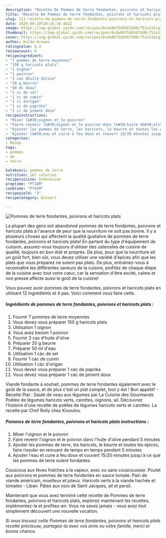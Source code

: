 ```yaml
---
description: "Recette De Pommes de terre fondantes, poivrons et haricots plats"
title: "Recette De Pommes de terre fondantes, poivrons et haricots plats"
slug: 111-recette-de-pommes-de-terre-fondantes-poivrons-et-haricots-plats
date: 2020-09-20T20:16:34.462Z
image: https://img-global.cpcdn.com/recipes/6cda0b75db567dd0/751x532cq70/pommes-de-terre-fondantes-poivrons-et-haricots-plats-photo-principale-de-la-recette.jpg
thumbnail: https://img-global.cpcdn.com/recipes/6cda0b75db567dd0/751x532cq70/pommes-de-terre-fondantes-poivrons-et-haricots-plats-photo-principale-de-la-recette.jpg
cover: https://img-global.cpcdn.com/recipes/6cda0b75db567dd0/751x532cq70/pommes-de-terre-fondantes-poivrons-et-haricots-plats-photo-principale-de-la-recette.jpg
author: Hulda Graves
ratingvalue: 4.3
reviewcount: 6
recipeingredient:
- "7 pommes de terre moyennes"
- "150 g haricots plats"
- "1 oignon"
- "1 poivron"
- "3 cas dhuile dolive"
- "20 g beurre"
- "50 ml deau"
- "1 cc de sel"
- "1 cc de cumin"
- "1 cc dorigan"
- "1 cc de paprika"
- "1 cc de piment doux"
recipeinstructions:
- "Mixer l&#39;oignon et le poivron"
- "Faire revenir l&#39;oignon et le poivron dans l&#39;huile d&#39;olive pendant 5 minutes"
- "Ajouter les pommes de terre, les haricots, le beurre et toutes les épices, faire rissoler en remuant de temps en temps pendant 5 minutes"
- "Ajouter l&#39;eau et cuire à feu doux et couvert 15/20 minutes jusqu&#39;à ce que les pommes de terre soient fondantes"
categories:
- Resep
tags:
- pommes
- de
- terre

katakunci: pommes de terre 
nutrition: 167 calories
recipecuisine: Indonesian
preptime: "PT18M"
cooktime: "PT43M"
recipeyield: "3"
recipecategory: Dessert

---
```



![Pommes de terre fondantes, poivrons et haricots plats](https://img-global.cpcdn.com/recipes/6cda0b75db567dd0/751x532cq70/pommes-de-terre-fondantes-poivrons-et-haricots-plats-photo-principale-de-la-recette.jpg)

La plupart des gens ont abandonné pommes de terre fondantes, poivrons et haricots plats à l'avance de peur que la nourriture ne soit pas bonne. Il y a plusieurs choses qui affectent la qualité gustative de pommes de terre fondantes, poivrons et haricots plats! En partant du type d'équipement de cuisson, assurez-vous toujours d'utiliser des ustensiles de cuisine de qualité, toujours en bon état et propres. De plus, pour que la nourriture ait un goût fort, bien sûr, vous devez utiliser une variété d'épices afin que les plats que vous préparez ne soient pas plats. De plus, entraînez-vous à reconnaître les différentes saveurs de la cuisine, profitez de chaque étape de la cuisine avec tout votre cœur, car la sensation d'être excité, calme et non pressé affecte aussi le goût de la cuisine!

<!--inarticleads1-->

Vous pouvez avoir pommes de terre fondantes, poivrons et haricots plats en utilisant 12 Ingrédients et 4 pas. Voici comment vous faire cette.

##### Ingrédients de pommes de terre fondantes, poivrons et haricots plats :

1. Fournir 7 pommes de terre moyennes
1. Vous devez vous préparer 150 g haricots plats
1. Utilisation 1 oignon
1. Vous avez besoin 1 poivron
1. Fournir 3 cas d&#39;huile d&#39;olive
1. Préparer 20 g beurre
1. Préparer 50 ml d&#39;eau
1. Utilisation 1 càc de sel
1. Fournir 1 càc de cumin
1. Utilisation 1 càc d&#39;origan
1. Vous devez vous préparer 1 càc de paprika
1. Vous devez vous préparer 1 càc de piment doux


Viande fondante à souhait, pommes de terre fondantes également avec le goût de la sauce, et de plus c&#39;est un plat complet, tout y est ! Bon appétit! - Recette Plat : Sauté de veau aux légumes par La Cuisine des Gourmands Poêlée de légumes haricots verts, carottes, oignons, ail. Découvrez l&#39;histoire d&#39;une recette de poêlée de légumes haricots verts et carottes. La recette par Chef Rolly chez Kisoulou. 

<!--inarticleads2-->

##### Pommes de terre fondantes, poivrons et haricots plats instructions :

1. Mixer l&#39;oignon et le poivron
1. Faire revenir l&#39;oignon et le poivron dans l&#39;huile d&#39;olive pendant 5 minutes
1. Ajouter les pommes de terre, les haricots, le beurre et toutes les épices, faire rissoler en remuant de temps en temps pendant 5 minutes
1. Ajouter l&#39;eau et cuire à feu doux et couvert 15/20 minutes jusqu&#39;à ce que les pommes de terre soient fondantes


Couscous aux fèves fraîches à la vapeur, avec ou sans couscoussier. Poulet aux poivrons et pommes de terre fondantes en sauce tomate. Pain de viande américain, moelleux et juteux. Haricots verts à la viande hachée et tomates - Liban. Pâtes aux noix de Saint Jacques, ail et persil. 

<!--inarticleads1-->

<p>
Maintenant que vous avez terminé cette recette de Pommes de terre fondantes, poivrons et haricots plats, explorez maintenant les recettes, implémentez-la et profitez-en. Vous ne savez jamais - vous avez tout simplement découvert une nouvelle vocation.
</p>

<p>
<i>Si vous trouvez cette Pommes de terre fondantes, poivrons et haricots plats recette précieuse, partagez-la avec vos amis ou votre famille, merci et bonne chance.</i>
</p>

